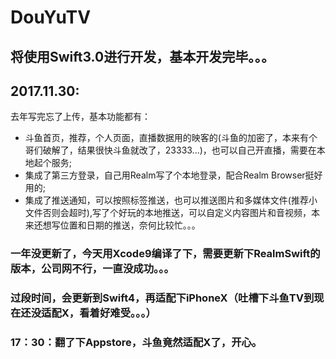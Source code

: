 # DouYuTV
## 将使用Swift3.0进行开发，基本开发完毕。。。

## 2017.11.30:
去年写完忘了上传，基本功能都有：<br>
* 斗鱼首页，推荐，个人页面，直播数据用的映客的(斗鱼的加密了，本来有个哥们破解了，结果很快斗鱼就改了，23333...)，也可以自己开直播，需要在本地起个服务;<br>
* 集成了第三方登录，自己用Realm写了个本地登录，配合Realm Browser挺好用的;<br>
* 集成了推送通知，可以按照标签推送，也可以推送图片和多媒体文件(推荐小文件否则会超时),写了个好玩的本地推送，可以自定义内容图片和音视频，本来还想写位置和日期的推送，奈何比较忙。。。<br>

### 一年没更新了，今天用Xcode9编译了下，需要更新下RealmSwift的版本，公司网不行，一直没成功。。。<br>
### 过段时间，会更新到Swift4，再适配下iPhoneX（吐槽下斗鱼TV到现在还没适配X，看着好难受。。。）<br>
### 17：30：翻了下Appstore，斗鱼竟然适配X了，开心。
